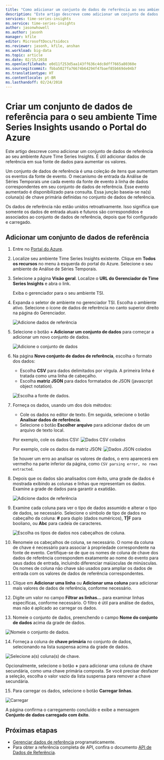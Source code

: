 ```yaml
---
title: "Como adicionar um conjunto de dados de referência ao seu ambiente Azure Time Series Insights"
description: "Este artigo descreve como adicionar um conjunto de dados de referência para ampliar dados no seu ambiente Azure Time Series Insights."
services: time-series-insights
ms.service: time-series-insights
author: jasonwhowell
ms.author: jasonh
manager: kfile
editor: MicrosoftDocs/tsidocs
ms.reviewer: jasonh, kfile, anshan
ms.workload: big-data
ms.topic: article
ms.date: 02/15/2018
ms.openlocfilehash: e0d11f253d5aa143ff636c4dc8dff7665a80360e
ms.sourcegitcommit: fbba5027fa76674b64294f47baef85b669de04b7
ms.translationtype: HT
ms.contentlocale: pt-BR
ms.lasthandoff: 02/24/2018
---
```

# <a name="create-a-reference-data-set-for-your-time-series-insights-environment-using-the-azure-portal"></a>Criar um conjunto de dados de referência para o seu ambiente Time Series Insights usando o Portal do Azure

Este artigo descreve como adicionar um conjunto de dados de referência ao seu ambiente Azure Time Series Insights. É útil adicionar dados de referência em sua fonte de dados para aumentar os valores.

Um conjunto de dados de referência é uma coleção de itens que aumentam os eventos da fonte de evento. O mecanismo de entrada da Análise de Séries Temporais une cada evento da fonte de evento à linha de dados correspondentes em seu conjunto de dados de referência. Esse evento aumentado é disponibilizado para consulta. Essa junção baseia-se na(s) coluna(s) de chave primária definidas no conjunto de dados de referência.

Os dados de referência não estão unidos retroativamente. Isso significa que somente os dados de entrada atuais e futuros são correspondidos e associados ao conjunto de dados de referência, depois que foi configurado e carregado.

## <a name="add-a-reference-data-set"></a>Adicionar um conjunto de dados de referência

1. Entre no [Portal do Azure](https://portal.azure.com).

2. Localize seu ambiente Time Series Insights existente. Clique em **Todos os recursos** no menu à esquerda do portal do Azure. Selecione o seu ambiente de Análise de Séries Temporais.

3. Selecione a página **Visão geral**. Localize o **URL do Gerenciador de Time Series Insights** e abra o link.  

   Exiba o gerenciador para o seu ambiente TSI.

4. Expanda o seletor de ambiente no gerenciador TSI. Escolha o ambiente ativo. Selecione o ícone de dados de referência no canto superior direito na página do Gerenciador.

   ![Adicione dados de referência](media/add-reference-data-set/add_reference_data.png)

5. Selecione o botão **+ Adicionar um conjunto de dados** para começar a adicionar um novo conjunto de dados.

   ![Adicione o conjunto de dados](media/add-reference-data-set/add_data_set.png)

6. Na página **Novo conjunto de dados de referência**, escolha o formato dos dados: 
   - Escolha **CSV** para dados delimitados por vírgula. A primeira linha é tratada como uma linha de cabeçalho. 
   - Escolha **matriz JSON** para dados formatados de JSON (javascript object notation).

   ![Escolha a fonte de dados.](media/add-reference-data-set/add_data.png)

7. Forneça os dados, usando um dos dois métodos:
   - Cole os dados no editor de texto. Em seguida, selecione o botão **Analisar dados de referência**.
   - Selecione o botão **Escolher arquivo** para adicionar dados de um arquivo de texto local. 

   Por exemplo, cole os dados CSV: ![Dados CSV colados](media/add-reference-data-set/csv_data_pasted.png)

   Por exemplo, cole os dados da matriz JSON: ![Dados JSON colados](media/add-reference-data-set/json_data_pasted.png)

   Se houver um erro ao analisar os valores de dados, o erro aparecerá em vermelho na parte inferior da página, como `CSV parsing error, no rows extracted`.

8. Depois que os dados são analisados com êxito, uma grade de dados é mostrada exibindo as colunas e linhas que representam os dados.  Examine a grade de dados para garantir a exatidão.

   ![Adicione dados de referência](media/add-reference-data-set/parse_data.png)

9. Examine cada coluna para ver o tipo de dados assumido e alterar o tipo de dados, se necessário.  Selecione o símbolo de tipo de dados no cabeçalho da coluna: **#** para duplo (dados numéricos), **T|F** para booliano, ou **Abc** para cadeia de caracteres.

   ![Escolha os tipos de dados nos cabeçalhos de coluna.](media/add-reference-data-set/choose_datatypes.png)

10. Renomeie os cabeçalhos de coluna, se necessário. O nome da coluna de chave é necessário para associar à propriedade correspondente na fonte de evento. Certifique-se de que os nomes de coluna de chave dos dados de referência correspondem exatamente ao nome do evento para seus dados de entrada, incluindo diferenciar maiúsculas de minúsculas. Os nomes de coluna não chave são usados para ampliar os dados de entrada com os valores de dados de referência correspondentes.

11. Clique em **Adicionar uma linha** ou **Adicionar uma coluna** para adicionar mais valores de dados de referência, conforme necessário.

12. Digite um valor no campo **Filtrar as linhas...**  para examinar linhas específicas, conforme necessário. O filtro é útil para análise de dados, mas não é aplicado ao carregar os dados.
 
13. Nomeie o conjunto de dados, preenchendo o campo **Nome do conjunto de dados** acima da grade de dados.

   ![Nomeie o conjunto de dados.](media/add-reference-data-set/name_reference_dataset.png)

14. Forneça a coluna de **chave primária** no conjunto de dados, selecionando na lista suspensa acima da grade de dados.

   ![Selecione a(s) coluna(s) de chave.](media/add-reference-data-set/set_primary_key.png)

   Opcionalmente, selecione o botão **+** para adicionar uma coluna de chave secundária, como uma chave primária composta. Se você precisar desfazer a seleção, escolha o valor vazio da lista suspensa para remover a chave secundária.

15.  Para carregar os dados, selecione o botão **Carregar linhas**.

   ![Carregar](media/add-reference-data-set/upload_rows.png)

   A página confirma o carregamento concluído e exibe a mensagem **Conjunto de dados carregado com êxito**.

## <a name="next-steps"></a>Próximas etapas
* [Gerenciar dados de referência](time-series-insights-manage-reference-data-csharp.md) programaticamente.
* Para obter a referência completa de API, confira o documento [API de Dados de Referência](/rest/api/time-series-insights/time-series-insights-reference-reference-data-api).
